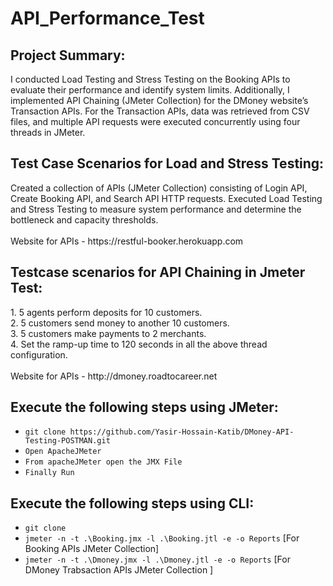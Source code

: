 # API_Performance_Test


<h2>Project Summary:</h2> 
I conducted Load Testing and Stress Testing on the Booking APIs to evaluate their performance and identify system limits. Additionally, I implemented API Chaining (JMeter Collection) for the DMoney website’s Transaction APIs. For the Transaction APIs, data was retrieved from CSV files, and multiple API requests were executed concurrently using four threads in JMeter.

<h2>Test Case Scenarios for Load and Stress Testing:</h2>
Created a collection of APIs (JMeter Collection) consisting of Login API, Create Booking API, and Search API HTTP requests.
Executed Load Testing and Stress Testing to measure system performance and determine the bottleneck and capacity thresholds.<br>
<br>
Website for APIs - https://restful-booker.herokuapp.com

<h2>Testcase scenarios for API Chaining in Jmeter Test: </h2>
1. 5 agents perform deposits for 10 customers.<br>
2. 5 customers send money to another 10 customers.<br>
3. 5 customers make payments to 2 merchants.<br>
4. Set the ramp-up time to 120 seconds in all the above thread configuration.<br>
<br>
Website for APIs - http://dmoney.roadtocareer.net



<h2> Execute the following steps using JMeter: </h2> 
   
  - ``` git clone https://github.com/Yasir-Hossain-Katib/DMoney-API-Testing-POSTMAN.git ```<br>
  - ``` Open ApacheJMeter ``` <br>
  - ``` From apacheJMeter open the JMX File ```<br> 
  - ``` Finally Run ```

<h2>Execute the following steps using CLI: </h2>

  - ``` git clone  ```
  - ``` jmeter -n -t .\Booking.jmx -l .\Booking.jtl -e -o Reports ``` [For Booking APIs JMeter Collection] <br>
  - ``` jmeter -n -t .\Dmoney.jmx -l .\Dmoney.jtl -e -o Reports ``` [For DMoney Trabsaction APIs JMeter Collection ]

